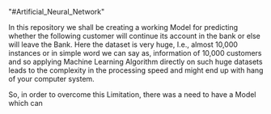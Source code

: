 
"#Artificial_Neural_Network" 

In this repository we shall be creating a working Model for predicting whether the following customer will continue its account in the bank or else will leave the Bank. Here the dataset is very huge, I.e., almost 10,000 instances or in simple word we can say as, information of 10,000 customers and so applying Machine Learning Algorithm directly on such huge datasets leads to the complexity in the processing speed and might end up with hang of your computer system. </br>

So, in order to overcome this Limitation, there was a need to have a Model which can </br>
